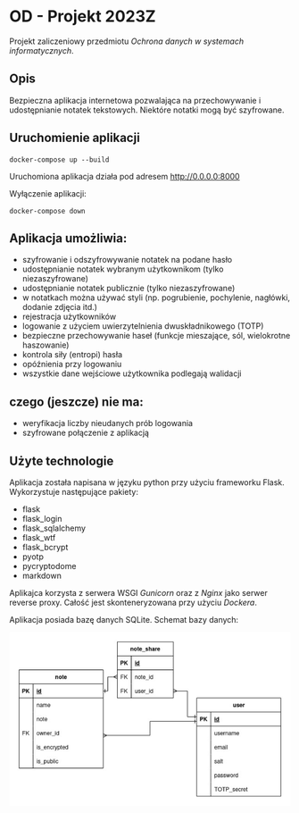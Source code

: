 # OD - Projekt 2023Z

Projekt zaliczeniowy przedmiotu *Ochrona danych w systemach informatycznych*.

## Opis

Bezpieczna aplikacja internetowa pozwalająca na przechowywanie i udostępnianie notatek tekstowych. Niektóre notatki mogą być szyfrowane.

## Uruchomienie aplikacji
```
docker-compose up --build
```
Uruchomiona aplikacja działa pod adresem http://0.0.0.0:8000

Wyłączenie aplikacji:
```
docker-compose down
```

## Aplikacja umożliwia:
- szyfrowanie i odszyfrowywanie notatek na podane hasło
- udostępnianie notatek wybranym użytkownikom (tylko niezaszyfrowane)
- udostępnianie notatek publicznie (tylko niezaszyfrowane)
- w notatkach można używać styli (np. pogrubienie, pochylenie, nagłówki, dodanie zdjęcia itd.)
- rejestracja użytkowników
- logowanie z użyciem uwierzytelnienia dwuskładnikowego (TOTP)
- bezpieczne przechowywanie haseł (funkcje mieszające, sól, wielokrotne haszowanie)
- kontrola siły (entropi) hasła 
- opóźnienia przy logowaniu
- wszystkie dane wejściowe użytkownika podlegają walidacji

## czego (jeszcze) nie ma:
- weryfikacja liczby nieudanych prób logowania
- szyfrowane połączenie z aplikacją

## Użyte technologie
Aplikacja została napisana w języku python przy użyciu frameworku Flask. Wykorzystuje następujące pakiety:
- flask
- flask_login
- flask_sqlalchemy
- flask_wtf
- flask_bcrypt
- pyotp
- pycryptodome
- markdown

Aplikajca korzysta z serwera WSGI *Gunicorn* oraz z *Nginx* jako serwer reverse proxy. Całość jest skonteneryzowana przy użyciu *Dockera*.

Aplikacja posiada bazę danych SQLite. Schemat bazy danych:

![db](db-diagram.jpg "Diagram bazy danych aplikacji")

